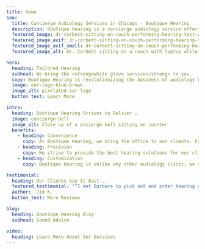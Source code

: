```yaml
---
title: Home
seo:
  title: Concierge Audiology Services in Chicago - Boutique Hearing
  description: Boutique Hearing is a concierge audiology service offering hearing evaluations and cutting-edge hearing aid fittings in your home or office.
  featured_image: dr-corbett-sitting-on-couch-performing-hearing-test-with-patient.jpg
  featured_image_avif: dr-corbett-sitting-on-couch-performing-hearing-test-with-patient.avif
  featured_image_avif_small: dr-corbett-sitting-on-couch-performing-hearing-test-with-patient-600.avif
  featured_image_alt: Dr. Corbett sitting on a couch with laptop while performing a hearing test with a patient

hero:
  heading: Tailored Hearing
  subhead: We bring the <strong>white glove service</strong> to you.
  copy: Boutique Hearing is revolutionizing the business of audiology by bringing the “boutique” to you. By definition, “boutique” is a small business that offers customized services—and we do just that. Boutique Hearing tailors everything from a hearing test to a hearing aid fitting and follow-up services to fit your lifestyle.
  image: ear-logo-blue-brown
  image_alt: pixelated ear logo
  button_text: Learn More

intro:
  heading: Boutique Hearing Strives to Deliver …
  image: concierge-bell
  image_alt: Close up of a oncierge bell sitting on counter
  benefits:
    - heading: Convenience
      copy: At Boutique Hearing, we bring the office to our clients. For some, this means less missed work. For others, it means independence as they do not need to rely on friends and family for transportation. For all, this means less stress and more time for you.
    - heading: Precision
      copy: We strive to provide the best hearing solutions for our clients. Fitting a hearing aid in an environment where it will be used allows for the most accurate programming and eliminates much of the unknown.
    - heading: Customization
      copy: Boutique Hearing is unlike any other audiology clinic; we customize hearing aid fittings to meet your needs. We also offer several service tiers so you can choose the plan that best serves you.

testimonial:
  heading: Our Clients Say It Best ...
  featured_testimonial: "“I met Barbara to pick out and order hearing aids. Barbara is a consummate professional. She is extremely understanding, caring and patient. Her interpersonal skills are excellent. Barbara treated me as if I were a family member. At the conclusion of the meeting I told Barbara, ‘I feel as if I won the lottery when you took my case.’ Now, several years later, I still feel as if I am a family member when I visit Barbara.”"
  author: -Jim K.
  button_text: More Reviews

blog:
  heading: Boutique Hearing Blog
  subhead: Sound Advice

video:
  heading: Learn More About Our Services
---
```

